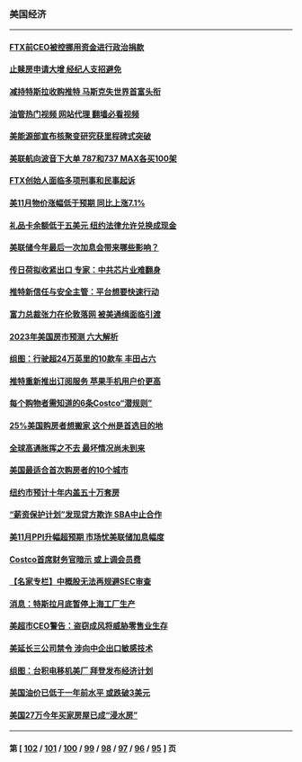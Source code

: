 ### 美国经济
---
#### [FTX前CEO被控挪用资金进行政治捐款](../../pages/ncid1078158/n13884204.md?12141645) 
#### [止赎房申请大增 经纪人支招避免](../../pages/ncid1078158/n13884279.md?12141645) 
#### [减持特斯拉收购推特 马斯克失世界首富头衔](../../pages/ncid1078158/n13884203.md?12141645) 
#### [油管热门视频 网站代理 翻墙必看视频](http://138.2.39.72:81/youtube.html?epic-marker?12141645)
#### [美能源部宣布核聚变研究获里程碑式突破](../../pages/ncid1078158/n13884133.md?12141645) 
#### [美联航向波音下大单 787和737 MAX各买100架](../../pages/ncid1078158/n13884113.md?12141645) 
#### [FTX创始人面临多项刑事和民事起诉](../../pages/ncid1078158/n13884084.md?12141645) 
#### [美11月物价涨幅低于预期 同比上涨7.1%](../../pages/ncid1078158/n13884091.md?12141645) 
#### [礼品卡余额低于五美元 纽约法律允许兑换成现金](../../pages/ncid1078158/n13883740.md?12141645) 
#### [美联储今年最后一次加息会带来哪些影响？](../../pages/ncid1078158/n13883545.md?12141645) 
#### [传日荷拟收紧出口 专家：中共芯片业难翻身](../../pages/ncid1078158/n13883496.md?12141645) 
#### [推特新信任与安全主管：平台想要快速行动](../../pages/ncid1078158/n13883387.md?12141645) 
#### [富力总裁张力在伦敦落网 被美通缉面临引渡](../../pages/ncid1078158/n13883423.md?12141645) 
#### [2023年美国房市预测 六大解析](../../pages/ncid1078158/n13882966.md?12141645) 
#### [组图：行驶超24万英里的10款车 丰田占六](../../pages/ncid1078158/n13880599.md?12141645) 
#### [推特重新推出订阅服务 苹果手机用户价更高](../../pages/ncid1078158/n13882701.md?12141645) 
#### [每个购物者需知道的6条Costco“潜规则”](../../pages/ncid1078158/n13881398.md?12141645) 
#### [25%美国购房者想搬家 这个州是首选目的地](../../pages/ncid1078158/n13882415.md?12141645) 
#### [全球高通胀挥之不去 最坏情况尚未到来](../../pages/ncid1078158/n13882292.md?12141645) 
#### [美国最适合首次购房者的10个城市](../../pages/ncid1078158/n13881900.md?12141645) 
#### [纽约市预计十年内盖五十万套房](../../pages/ncid1078158/n13881969.md?12141645) 
#### [“薪资保护计划”发现贷方欺诈 SBA中止合作](../../pages/ncid1078158/n13881986.md?12141645) 
#### [美11月PPI升幅超预期 市场忧美联储加息幅度](../../pages/ncid1078158/n13881855.md?12141645) 
#### [Costco首席财务官暗示 或上调会员费](../../pages/ncid1078158/n13881808.md?12141645) 
#### [【名家专栏】中概股无法再规避SEC审查](../../pages/ncid1078158/n13881659.md?12141645) 
#### [消息：特斯拉月底暂停上海工厂生产](../../pages/ncid1078158/n13881710.md?12141645) 
#### [美超市CEO警告：盗窃成风将威胁零售业生存](../../pages/ncid1078158/n13881306.md?12141645) 
#### [美延长三公司禁令 涉向中企出口敏感技术](../../pages/ncid1078158/n13881160.md?12141645) 
#### [组图：台积电移机美厂 拜登发布经济计划](../../pages/ncid1078158/n13880859.md?12141645) 
#### [美国油价已低于一年前水平 或跌破3美元](../../pages/ncid1078158/n13881002.md?12141645) 
#### [美国27万今年买家房屋已成“浸水房”](../../pages/ncid1078158/n13881039.md?12141645) 

---
#### 第 [ [102](./102.md?12141645) / [101](./101.md?12141645) / [100](./100.md?12141645) / [99](./99.md?12141645) / [98](./98.md?12141645) / [97](./97.md?12141645) / [96](./96.md?12141645) / [95](./95.md?12141645) ] 页
